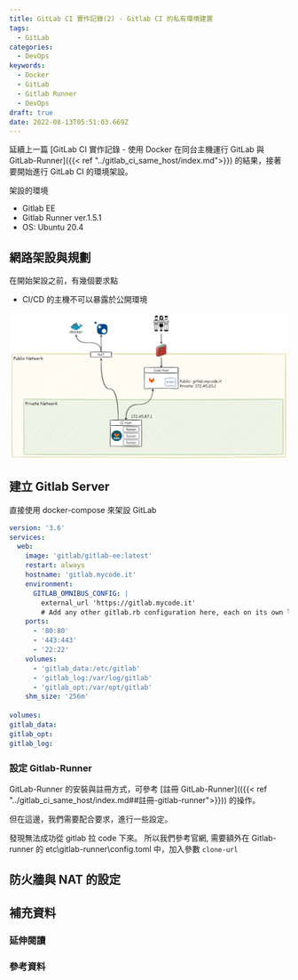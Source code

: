 ```yaml
---
title: GitLab CI 實作記錄(2) - Gitlab CI 的私有環境建置
tags:
  - GitLab
categories:
  - DevOps
keywords:
  - Docker
  - GitLab
  - Gitlab Runner
  - DevOps
draft: true
date: 2022-08-13T05:51:03.669Z
---
```


延續上一篇 [GitLab CI 實作記錄 - 使用 Docker 在同台主機運行 GitLab 與 GitLab-Runner]({{< ref "../gitlab_ci_same_host/index.md">}}) 的結果，接著要開始進行 GitLab CI 的環境架設。

架設的環境

- Gitlab EE
- Gitlab Runner ver.1.5.1
- OS: Ubuntu 20.4

<!--more-->

## 網路架設與規劃

在開始架設之前，有幾個要求點

- CI/CD 的主機不可以暴露於公開環境

![Netowrk arch](network_arch.png)

## 建立 Gitlab Server

直接使用 docker-compose 來架設 GitLab

``` yml
version: '3.6'
services:
  web:
    image: 'gitlab/gitlab-ee:latest'
    restart: always
    hostname: 'gitlab.mycode.it'
    environment:
      GITLAB_OMNIBUS_CONFIG: |
        external_url 'https://gitlab.mycode.it'
        # Add any other gitlab.rb configuration here, each on its own line
    ports:
      - '80:80'
      - '443:443'
      - '22:22'
    volumes:
      - 'gitlab_data:/etc/gitlab'
      - 'gitlab_log:/var/log/gitlab'
      - 'gitlab_opt:/var/opt/gitlab'
    shm_size: '256m'

volumes:
gitlab_data:
gitlab_opt:
gitlab_log:
```

### 設定 Gitlab-Runner

GitLab-Runner 的安裝與註冊方式，可參考 [註冊 GitLab-Runner](({{< ref "../gitlab_ci_same_host/index.md##註冊-gitlab-runner">}})) 的操作。

但在這邊，我們需要配合要求，進行一些設定。

發現無法成功從 gitlab 拉 code 下來。
所以我們參考官網, 需要額外在 Gitlab-runner 的 etc\gitlab-runner\config.toml 中，加入參數 `clone-url`

## 防火牆與 NAT 的設定

## 補充資料

### 延伸閱讀

### 參考資料
